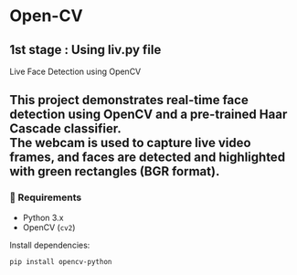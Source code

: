 # Open-CV
## 1st stage : Using liv.py file
Live Face Detection using OpenCV 

This project demonstrates **real-time face detection** using OpenCV and a pre-trained Haar Cascade classifier.  
The webcam is used to capture live video frames, and faces are detected and highlighted with green rectangles (BGR format).
---
### 📌 Requirements
- Python 3.x  
- OpenCV (`cv2`)
  
Install dependencies:
```bash
pip install opencv-python
